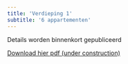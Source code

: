 ```yaml
---
title: 'Verdieping 1'
subtitle: '6 appartementen'
---
```


Details worden binnenkort gepubliceerd

[Download hier pdf (under construction)]()
